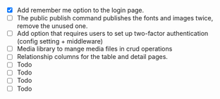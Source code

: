 - [x] Add remember me option to the login page.
- [ ] The public publish command publishes the fonts and images twice, remove the unused one.
- [ ] Add option that requires users to set up two-factor authentication (config setting + middleware)
- [ ] Media library to mange media files in crud operations
- [ ] Relationship columns for the table and detail pages.
- [ ] Todo
- [ ] Todo
- [ ] Todo
- [ ] Todo
